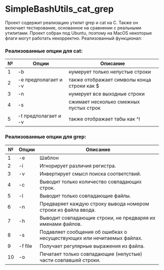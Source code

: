 # SimpleBashUtils_cat_grep

Проект содержит реализацию утилит grep и cat на С.
Также он включает тестирование, основанное на сравнении с реальными утилитами.
Проект собран под Ubuntu, поэтому на MacOS некоторые флаги могут работать некорректно.
Реализованный функционал:

### Реализованные опции для cat:
| № | Опции | Описание |
| ------ | ------ | ------ |
| 1 | -b | нумерует только непустые строки |
| 2 | -e предполагает и -v | также отображает символы конца строки как $  |
| 3 | -n | нумерует все выходные строки |
| 4 | -s | сжимает несколько смежных пустых строк |
| 5 | -t предполагает и -v | также отображает табы как ^I |

### Реализованные опции для grep:
| № | Опции | Описание |
| ------ | ------ | ------ |
| 1 | -e | Шаблон |
| 2 | -i | Игнорирует различия регистра.  |
| 3 | -v | Инвертирует смысл поиска соответствий. |
| 4 | -c | Выводит только количество совпадающих строк. |
| 5 | -l | Выводит только совпадающие файлы.  |
| 6 | -n | Предваряет каждую строку вывода номером строки из файла ввода. |
| 7 | -h | Выводит совпадающие строки, не предваряя их именами файлов. |
| 8 | -s | Подавляет сообщения об ошибках о несуществующих или нечитаемых файлах. |
| 9 | -f file | Получает регулярные выражения из файла. |
| 10 | -o | Печатает только совпадающие (непустые) части совпавшей строки. |
